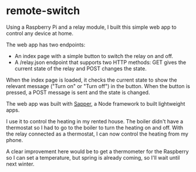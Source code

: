# remote-switch

Using a Raspberry Pi and a relay module, I built this simple web app to control any device at home.

The web app has two endpoints:

- An index page with a simple button to switch the relay on and off. 
- A /relay.json endpoint that supports two HTTP methods: GET gives the current state of the relay and POST changes the state.

When the index page is loaded, it checks the current state to show the relevant message ("Turn on" or "Turn off") in the button. When the button is pressed, a POST message is sent and the state is changed.

The web app was built with [Sapper](https://sapper.svelte.dev/docs/), a Node framework to built lightweight apps.

I use it to control the heating in my rented house. The boiler didn't have a thermostat so I had to go to the boiler to turn the heating on and off. With the relay connected as a thermostat, I can now control the heating from my phone.

A clear improvement here would be to get a thermometer for the Raspberry so I can set a temperature, but spring is already coming, so I'll wait until next winter.
